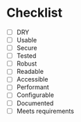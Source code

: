 # Checklist

- [ ] DRY
- [ ] Usable
- [ ] Secure
- [ ] Tested
- [ ] Robust
- [ ] Readable
- [ ] Accessible
- [ ] Performant
- [ ] Configurable
- [ ] Documented
- [ ] Meets requirements
